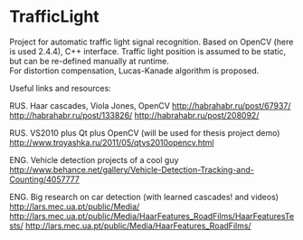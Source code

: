 TrafficLight
============

Project for automatic traffic light signal recognition. Based on OpenCV (here is used 2.4.4), C++ interface. Traffic light position is assumed to be static, but can be re-defined manually at runtime.<br/>
For distortion compensation, Lucas-Kanade algorithm is proposed.

Useful links and resources:

RUS. Haar cascades, Viola Jones, OpenCV
http://habrahabr.ru/post/67937/
http://habrahabr.ru/post/133826/
http://habrahabr.ru/post/208092/

RUS. VS2010 plus Qt plus OpenCV (will be used for thesis project demo)
http://www.troyashka.ru/2011/05/qtvs2010opencv.html


ENG. Vehicle detection projects of a cool guy
http://www.behance.net/gallery/Vehicle-Detection-Tracking-and-Counting/4057777

ENG. Big research on car detection (with learned cascades! and videos)
http://lars.mec.ua.pt/public/Media/
http://lars.mec.ua.pt/public/Media/HaarFeatures_RoadFilms/HaarFeaturesTests/
http://lars.mec.ua.pt/public/Media/HaarFeatures_RoadFilms/
